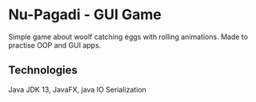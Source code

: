# Nu-Pagadi - GUI Game
Simple game about woolf catching eggs with rolling animations. Made to practise OOP and GUI apps. 

## Technologies
Java JDK 13, JavaFX, java IO Serialization

